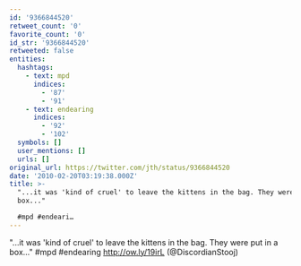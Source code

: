 ```yaml
---
id: '9366844520'
retweet_count: '0'
favorite_count: '0'
id_str: '9366844520'
retweeted: false
entities:
  hashtags:
    - text: mpd
      indices:
        - '87'
        - '91'
    - text: endearing
      indices:
        - '92'
        - '102'
  symbols: []
  user_mentions: []
  urls: []
original_url: https://twitter.com/jth/status/9366844520
date: '2010-02-20T03:19:38.000Z'
title: >-
  "...it was 'kind of cruel' to leave the kittens in the bag. They were put in a
  box..."

  #mpd #endeari…
---
```


"...it was 'kind of cruel' to leave the kittens in the bag. They were put in a box..."
#mpd #endearing http://ow.ly/19irL (@DiscordianStooj)